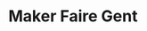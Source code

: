 # Maker Faire Gent

[logo]: https://images.squarespace-cdn.com/content/5e0f7d0053de411909fccb19/1578104061853-IQJGDEP0JDM641M5GYI2/Gent_Maker_logo_2020.png?content-type=image%2Fpng "Logo Maker Faire Gent"

